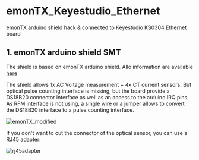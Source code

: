 # emonTX_Keyestudio_Ethernet
emonTX arduino shield hack & connected to Keyestudio KS0304 Ethernet board
  
  
  ## 1. emonTX arduino shield SMT
  
  The shield is based on emonTX arduino shield.
  Allo information are available [here](https://github.com/openenergymonitor/emontx-shield)
    
  The shield allows 1x AC Voltage measurement + 4x CT current sensors.
  But optical pulse counting interface is missing, but the board provide a DS18B20 connector interface as well as an access to the arduino IRQ pins.
  As RFM interface is not using, a single wire or a jumper allows to convert the DS18B20 interface to a pulse counting interface.
  
  ![emonTX_modified](http://meteomonclar.free.fr/svg/emon/interrupt.svg)

  





If you don't want to cut the connector of the optical sensor, you can use a RJ45 adapter:

  ![rj45adapter](http://meteomonclar.free.fr/svg/emon/RJ45_adapter.svg)
